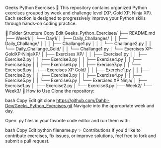 Geeks Python Exercises 🐍
This repository contains organized Python exercises grouped by week and challenge level (XP, Gold XP, Ninja XP). Each section is designed to progressively improve your Python skills through hands-on coding practice.

📂 Folder Structure
Copy
Edit
Geeks_Python_Exercises/
├── README.md
├── Week1/
│   └── Day1/
│       ├── Daily_Challanges/
│       │   ├── Daily_Challange/
│       │   │   ├── Challange1.py
│       │   │   └── Challange2.py
│       │   └── Daily_Challange_Gold/
│       │       └── Challange1.py
│       └── Exercises XP-GoldXP-NinjaXP/
│           ├── Exercises XP/
│           │   ├── Exercise1.py
│           │   ├── Exercise2.py
│           │   ├── Exercise3.py
│           │   ├── Exercise4.py
│           │   ├── Exercise5.py
│           │   ├── Exercise6.py
│           │   ├── Exercise7.py
│           │   └── Exercise8.py
│           ├── Exercises XP Gold/
│           │   ├── Exercise1.py
│           │   ├── Exercise2.py
│           │   ├── Exercise3.py
│           │   ├── Exercise4.py
│           │   ├── Exercise5.py
│           │   └── Exercise6.py
│           └── Exercises XP Ninja/
│               ├── Exercise1.py
│               ├── Exercise2.py
│               └── Exercise3.py
├── Week2/
└── Week3/
🚀 How to Use
Clone the repository:

bash
Copy
Edit
git clone https://github.com/Dahbi-Dev/Geeks_Python_Exercises.git
Navigate into the appropriate week and day.

Open .py files in your favorite code editor and run them with:

bash
Copy
Edit
python filename.py
✨ Contributions
If you'd like to contribute exercises, fix issues, or improve solutions, feel free to fork and submit a pull request.